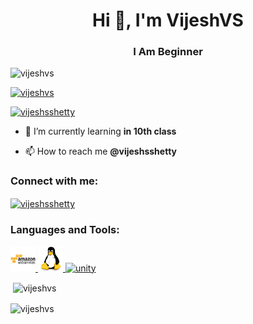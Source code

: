 <h1 align="center">Hi 👋, I'm VijeshVS</h1>
<h3 align="center">I Am Beginner</h3>

<p align="left"> <img src="https://komarev.com/ghpvc/?username=vijeshvs&label=Profile%20views&color=0e75b6&style=flat" alt="vijeshvs" /> </p>

<p align="left"> <a href="https://github.com/ryo-ma/github-profile-trophy"><img src="https://github-profile-trophy.vercel.app/?username=vijeshvs" alt="vijeshvs" /></a> </p>

<p align="left"> <a href="https://twitter.com/vijeshsshetty" target="blank"><img src="https://img.shields.io/twitter/follow/vijeshsshetty?logo=twitter&style=for-the-badge" alt="vijeshsshetty" /></a> </p>

- 🌱 I’m currently learning **in 10th class**

- 📫 How to reach me **@vijeshsshetty**

<h3 align="left">Connect with me:</h3>
<p align="left">
<a href="https://twitter.com/vijeshsshetty" target="blank"><img align="center" src="https://raw.githubusercontent.com/rahuldkjain/github-profile-readme-generator/neutral-icons/src/images/icons/Social/twitter.svg" alt="vijeshsshetty" height="30" width="40" /></a>
</p>

<h3 align="left">Languages and Tools:</h3>
<p align="left"> <a href="https://aws.amazon.com" target="_blank"> <img src="https://raw.githubusercontent.com/devicons/devicon/master/icons/amazonwebservices/amazonwebservices-original-wordmark.svg" alt="aws" width="40" height="40"/> </a> <a href="https://www.linux.org/" target="_blank"> <img src="https://raw.githubusercontent.com/devicons/devicon/master/icons/linux/linux-original.svg" alt="linux" width="40" height="40"/> </a> <a href="https://unity.com/" target="_blank"> <img src="https://www.vectorlogo.zone/logos/unity3d/unity3d-icon.svg" alt="unity" width="40" height="40"/> </a> </p>

<p>&nbsp;<img align="center" src="https://github-readme-stats.vercel.app/api?username=vijeshvs&show_icons=true&locale=en" alt="vijeshvs" /></p>

<p><img align="center" src="https://github-readme-streak-stats.herokuapp.com/?user=vijeshvs&" alt="vijeshvs" /></p>
